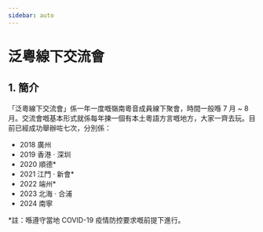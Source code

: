```yaml
---
sidebar: auto
---
```


# 泛粵線下交流會

## 1. 簡介

「泛粵線下交流會」係一年一度嘅嶺南粵音成員線下聚會，時間一般喺 7 月 ~ 8 月。交流會嘅基本形式就係每年揀一個有本土粵語方言嘅地方，大家一齊去玩。目前已經成功舉辦咗七次，分別係：

- 2018 廣州
- 2019 香港 · 深圳
- 2020 順德*
- 2021 江門 · 新會*
- 2022 端州*
- 2023 北海 · 合浦
- 2024 南寧

*註：喺遵守當地 COVID-19 疫情防控要求嘅前提下進行。
